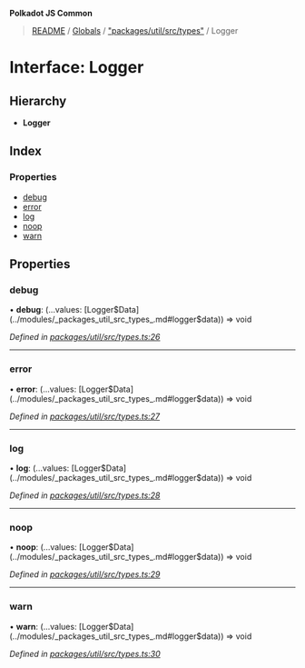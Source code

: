 **Polkadot JS Common**

> [README](../README.md) / [Globals](../globals.md) / ["packages/util/src/types"](../modules/_packages_util_src_types_.md) / Logger

# Interface: Logger

## Hierarchy

* **Logger**

## Index

### Properties

* [debug](_packages_util_src_types_.logger.md#debug)
* [error](_packages_util_src_types_.logger.md#error)
* [log](_packages_util_src_types_.logger.md#log)
* [noop](_packages_util_src_types_.logger.md#noop)
* [warn](_packages_util_src_types_.logger.md#warn)

## Properties

### debug

•  **debug**: (...values: [Logger$Data](../modules/_packages_util_src_types_.md#logger$data)) => void

*Defined in [packages/util/src/types.ts:26](https://github.com/polkadot-js/common/blob/975103fd/packages/util/src/types.ts#L26)*

___

### error

•  **error**: (...values: [Logger$Data](../modules/_packages_util_src_types_.md#logger$data)) => void

*Defined in [packages/util/src/types.ts:27](https://github.com/polkadot-js/common/blob/975103fd/packages/util/src/types.ts#L27)*

___

### log

•  **log**: (...values: [Logger$Data](../modules/_packages_util_src_types_.md#logger$data)) => void

*Defined in [packages/util/src/types.ts:28](https://github.com/polkadot-js/common/blob/975103fd/packages/util/src/types.ts#L28)*

___

### noop

•  **noop**: (...values: [Logger$Data](../modules/_packages_util_src_types_.md#logger$data)) => void

*Defined in [packages/util/src/types.ts:29](https://github.com/polkadot-js/common/blob/975103fd/packages/util/src/types.ts#L29)*

___

### warn

•  **warn**: (...values: [Logger$Data](../modules/_packages_util_src_types_.md#logger$data)) => void

*Defined in [packages/util/src/types.ts:30](https://github.com/polkadot-js/common/blob/975103fd/packages/util/src/types.ts#L30)*
